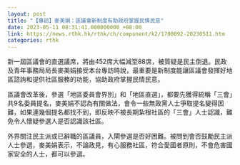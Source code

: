 ```yaml
---
layout: post
title: "【專訪】麥美娟：區議會新制度有助政府掌握民情民意"
date: 2023-05-11 08:31:41.000000000 +08:00
link: https://news.rthk.hk/rthk/ch/component/k2/1700092-20230511.htm
categories: rthk
---
```


新一屆區議會的直選議席，將由452席大幅減至88席，被質疑是民主倒退。民政及青年事務局局長麥美娟接受本台專訪時說，最重要是新制度能讓區議會發揮好地區諮詢和提供社區服務的功能，協助政府掌握民情民意。

區議會改革後，參選「地區委員會界別」和「地區直選」，都要先獲得統稱「三會」共9名委員提名，麥美娟不認為有關做法，會令一些無政黨人士爭取提名變得困難，如果連幾個提名都找不到，即反映不被長期紮根社區的「三會」人士認識，難免令人懷疑參選人是否認識該社區。

外界關注民主派或已辭職的區議員，入閘參選是否好困難。被問到會否鼓勵民主派人士參選，麥美娟表示，不論政見，有心服務社區，符合愛國者原則，不會危害國家安全的人士，都可以參選。
